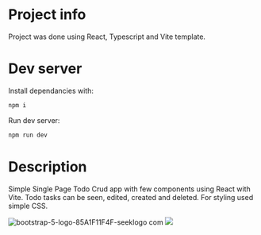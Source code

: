 # Project info
Project was done using React, Typescript and Vite template.

# Dev server
Install dependancies with:

```bash
npm i
```

Run dev server:

```bash
npm run dev
```

# Description
Simple Single Page Todo Crud app with few components using React with Vite. Todo tasks can be seen, edited, created and deleted.
For styling used simple CSS.

![bootstrap-5-logo-85A1F11F4F-seeklogo com](https://github.com/lienux2/React-Todo_CRUD/assets/143158385/e008fe46-cb04-47d9-8027-e9da5c97808d)
<img src="https://seeklogo.com/images/A/axios-logo-CD0C90458F-seeklogo.com.png)https://seeklogo.com/images/A/axios-logo-CD0C90458F-seeklogo.com.png"/>
